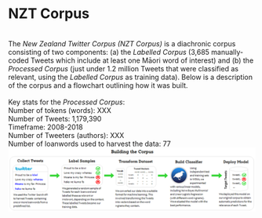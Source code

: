 # NZT Corpus
<br>
The <i>New Zealand Twitter Corpus (NZT Corpus)</i> is a diachronic corpus consisting of two components: (a) the <i>Labelled Corpus</i> (3,685 manually-coded Tweets which include at least one Māori word of interest) and (b) the <i>Processed Corpus</i> (just under 1.2 million Tweets that were classified as relevant, using the <i>Labelled Corpus</i> as training data). Below is a description of the corpus and a flowchart outlining how it was built. 
<br><br>
Key stats for the <i>Processed Corpus</i>: <br>
Number of tokens (words): XXX <br>
Number of Tweets: 1,179,390 <br>
Timeframe: 2008-2018 <br>
Number of Tweeters (authors): XXX <br>
Number of loanwords used to harvest the data: 77

 <img src="../pics/Process.png" alt="Process" width="1200"/>
